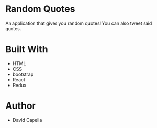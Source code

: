 # Random Quotes
An application that gives you random quotes! You can also tweet said quotes.

# Built With
* HTML
* CSS
* bootstrap
* React
* Redux

# Author
* David Capella
